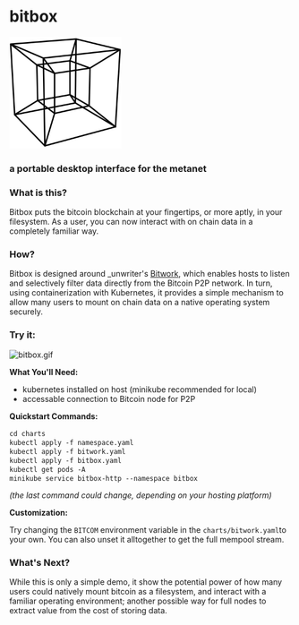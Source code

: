 # bitbox

<kbd><img src="./assets/tesseract.png" width=200/></kbd>

### a portable desktop interface for the metanet


### What is this?
Bitbox puts the bitcoin blockchain at your fingertips, or more aptly, in your filesystem. As a user, you can now interact with on chain data in a completely familiar way. 

### How? 
Bitbox is designed around _unwriter's [Bitwork](https://www.bitwork.network/#/), which enables hosts to listen and selectively filter data directly from the Bitcoin P2P network. In turn, using containerization with Kubernetes, it provides a simple mechanism to allow many users to mount on chain data on a native operating system securely.  

### Try it:

<img src="./assets/bitboxv1.gif" alt="bitbox.gif" style="width:400px"/>

**What You'll Need:**
- kubernetes installed on host (minikube recommended for local)
- accessable connection to Bitcoin node for P2P

**Quickstart Commands:**

```
cd charts
kubectl apply -f namespace.yaml
kubectl apply -f bitwork.yaml
kubectl apply -f bitbox.yaml
kubectl get pods -A
minikube service bitbox-http --namespace bitbox
```
*(the last command could change, depending on your hosting platform)*

**Customization:**

Try changing the `BITCOM` environment variable in the `charts/bitwork.yaml`to your own. You can also unset it alltogether to get the full mempool stream. 

### What's Next?
While this is only a simple demo, it show the potential power of how many users could natively mount bitcoin as a filesystem, and interact with a familiar operating environment; another possible way for full nodes to extract value from the cost of storing data. 




